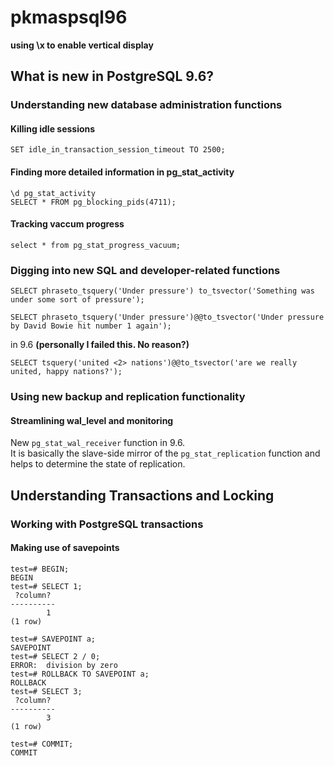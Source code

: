 # pkmaspsql96
__using \x to enable vertical display__
## What is new in PostgreSQL 9.6?

### Understanding new database administration functions

#### Killing idle sessions
```
SET idle_in_transaction_session_timeout TO 2500; 
```

#### Finding more detailed information in pg_stat_activity
```
\d pg_stat_activity 
SELECT * FROM pg_blocking_pids(4711);
```

#### Tracking vaccum progress
```
select * from pg_stat_progress_vacuum;
```


### Digging into new SQL and developer-related functions
```
SELECT phraseto_tsquery('Under pressure') to_tsvector('Something was under some sort of pressure');
```
```
SELECT phraseto_tsquery('Under pressure')@@to_tsvector('Under pressure by David Bowie hit number 1 again');
```
in 9.6 __(personally I failed this. No reason?)__
```
SELECT tsquery('united <2> nations')@@to_tsvector('are we really united, happy nations?');
```
### Using new backup and replication functionality
#### Streamlining wal_level and monitoring
New ```pg_stat_wal_receiver``` function in 9.6.  
It is basically the slave-side mirror of the ```pg_stat_replication``` function and helps to determine the state of replication.


## Understanding Transactions and Locking
### Working with PostgreSQL transactions
#### Making use of savepoints
```
test=# BEGIN; 
BEGIN 
test=# SELECT 1; 
 ?column?  
---------- 
        1 
(1 row) 

test=# SAVEPOINT a; 
SAVEPOINT 
test=# SELECT 2 / 0; 
ERROR:  division by zero 
test=# ROLLBACK TO SAVEPOINT a; 
ROLLBACK 
test=# SELECT 3; 
 ?column?  
---------- 
        3 
(1 row) 

test=# COMMIT; 
COMMIT 
```
